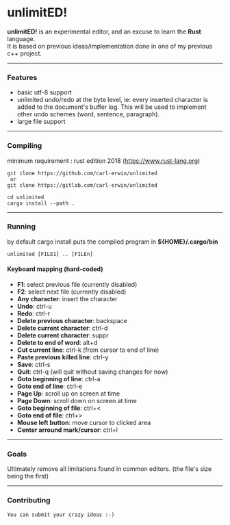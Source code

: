 # unlimitED!


**unlimitED!** is an experimental editor, and an excuse to learn the **Rust** language.<br/>
It is based on previous ideas/implementation done in one of my previous c++ project.<br/>

---

### Features

* basic utf-8 support
* unlimited undo/redo at the byte level, ie: every inserted character is added to the document's buffer log.
  This will be used to implement other undo schemes (word, sentence, paragraph).<br/>
* large file support<br/>

---

### Compiling

minimum requirement : rust edition 2018 (https://www.rust-lang.org)

```
git clone https://github.com/carl-erwin/unlimited
 or
git clone https://gitlab.com/carl-erwin/unlimited

cd unlimited
cargo install --path .
```

---

### Running

by default cargo install puts the compiled program in **${HOME}/.cargo/bin**
```
unlimited [FILE1] .. [FILEn]
```

#### Keyboard mapping (hard-coded) 

  * **F1**: select previous file (currently disabled)
  * **F2**: select next file (currently disabled)
  * **Any character**: insert the character
  * **Undo**: ctrl-u
  * **Redo**: ctrl-r
  * **Delete previous character**: backspace
  * **Delete current character**: ctrl-d
  * **Delete current character**: suppr
  * **Delete to end of word**: alt+d
  * **Cut current line**: ctrl-k (from cursor to end of line)
  * **Paste previous killed line**: ctrl-y
  * **Save**: ctrl-s
  * **Quit**: ctrl-q (will quit without saving changes for now)
  * **Goto beginning of line**: ctrl-a
  * **Goto end of line**: ctrl-e
  * **Page Up**: scroll up on screen at time
  * **Page Down**: scroll down on screen at time
  * **Goto beginning of file**: ctrl+<
  * **Goto end of file**: ctrl+>
  * **Mouse left button**: move cursor to clicked area
  * **Center arround mark/cursor**: ctrl+l

---

### Goals

Ultimately remove all limitations found in common editors. (the file's size being the first)

---

### Contributing

    You can submit your crazy ideas :-)
